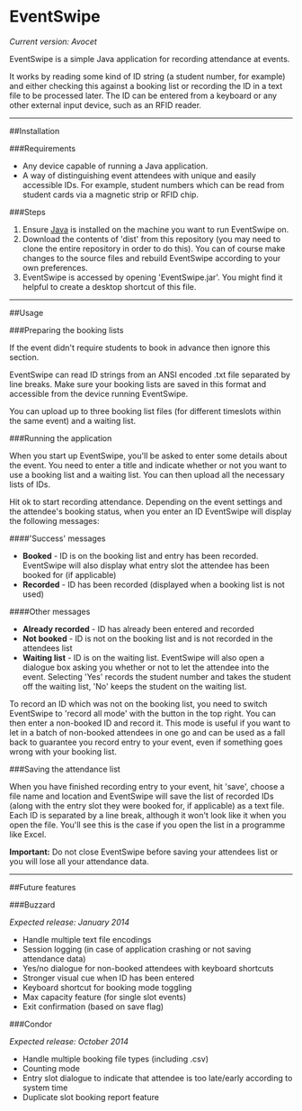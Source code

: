 # EventSwipe

*Current version: Avocet*

EventSwipe is a simple Java application for recording attendance at events.

It works by reading some kind of ID string (a student number, for example) and either checking this against a booking list or recording the ID in a text file to be processed later. The ID can be entered from a keyboard or any other external input device, such as an RFID reader.

---

##Installation

###Requirements

* Any device capable of running a Java application.
* A way of distinguishing event attendees with unique and easily accessible IDs. For example, student numbers which can be read from student cards via a magnetic strip or RFID chip.

###Steps

1. Ensure [Java](http://java.com "Download Java") is installed on the machine you want to run EventSwipe on.
2. Download the contents of 'dist' from this repository (you may need to clone the entire repository in order to do this). You can of course make changes to the source files and rebuild EventSwipe according to your own preferences.
3. EventSwipe is accessed by opening 'EventSwipe.jar'. You might find it helpful to create a desktop shortcut of this file.

---

##Usage

###Preparing the booking lists

If the event didn't require students to book in advance then ignore this section.

EventSwipe can read ID strings from an ANSI encoded .txt file separated by line breaks. Make sure your booking lists are saved in this format and accessible from the device running EventSwipe. 

You can upload up to three booking list files (for different timeslots within the same event) and a waiting list.

###Running the application

When you start up EventSwipe, you'll be asked to enter some details about the event. You need to enter a title and indicate whether or not you want to use a booking list and a waiting list. You can then upload all the necessary lists of IDs.

Hit ok to start recording attendance. Depending on the event settings and the attendee's booking status, when you enter an ID EventSwipe will display the following messages:

####'Success' messages

* __Booked__ - ID is on the booking list and entry has been recorded. EventSwipe will also display what entry slot the attendee has been booked for (if applicable)
* __Recorded__ - ID has been recorded (displayed when a booking list is not used) 

####Other messages

* __Already recorded__ - ID has already been entered and recorded
* __Not booked__ - ID is not on the booking list and is not recorded in the attendees list
* __Waiting list__ - ID is on the waiting list. EventSwipe will also open a dialogue box asking you whether or not to let the attendee into the event. Selecting 'Yes' records the student number and takes the student off the waiting list, 'No' keeps the student on the waiting list.

To record an ID which was not on the booking list, you need to switch EventSwipe to 'record all mode' with the button in the top right. You can then enter a non-booked ID and record it. This mode is useful if you want to let in a batch of non-booked attendees in one go and can be used as a fall back to guarantee you record entry to your event, even if something goes wrong with your booking list.

###Saving the attendance list

When you have finished recording entry to your event, hit 'save', choose a file name and location and EventSwipe will save the list of recorded IDs (along with the entry slot they were booked for, if applicable) as a text file. Each ID is separated by a line break, although it won't look like it when you open the file. You'll see this is the case if you open the list in a programme like Excel.

__Important:__ Do not close EventSwipe before saving your attendees list or you will lose all your attendance data.

---

##Future features

###Buzzard

*Expected release: January 2014*

* Handle multiple text file encodings
* Session logging (in case of application crashing or not saving attendance data)
* Yes/no dialogue for non-booked attendees with keyboard shortcuts
* Stronger visual cue when ID has been entered
* Keyboard shortcut for booking mode toggling
* Max capacity feature (for single slot events)
* Exit confirmation (based on save flag)

###Condor

*Expected release: October 2014*

* Handle multiple booking file types (including .csv)
* Counting mode
* Entry slot dialogue to indicate that attendee is too late/early according to system time
* Duplicate slot booking report feature
